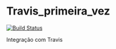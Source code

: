 # Travis_primeira_vez

[![Build Status](https://travis-ci.org/Dayanfreitas/travis_primeira_vez.svg?branch=master)](https://travis-ci.org/Dayanfreitas/travis_primeira_vez)

Integração com Travis
